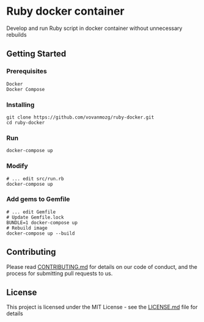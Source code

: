 # Ruby docker container

Develop and run Ruby script in docker container without unnecessary rebuilds

## Getting Started


### Prerequisites

```
Docker
Docker Compose
```

### Installing

```
git clone https://github.com/vovanmozg/ruby-docker.git
cd ruby-docker
```

### Run
``` 
docker-compose up
```
### Modify
``` 
# ... edit src/run.rb
docker-compose up
```

### Add gems to Gemfile
```
# ... edit Gemfile
# Update Gemfile.lock
BUNDLE=1 docker-compose up
# Rebuild image
docker-compose up --build
```

## Contributing

Please read [CONTRIBUTING.md](CONTRIBUTING.md) for details on our code of conduct, and the process for submitting pull requests to us.

## License

This project is licensed under the MIT License - see the [LICENSE.md](LICENSE.md) file for details

